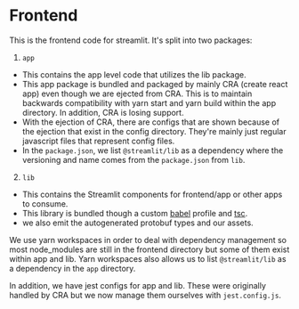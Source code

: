 # Frontend
This is the frontend code for streamlit. It's split into two packages:

1. `app`
 - This contains the app level code that utilizes the lib package.
 - This app package is bundled and packaged by mainly CRA (create react app) even though we are ejected from CRA. This is to maintain backwards compatibility with yarn start and yarn build within the app directory. In addition, CRA is losing support.
 - With the ejection of CRA, there are configs that are shown because of the ejection that exist in the config directory. They're mainly just regular javascript files that represent config files.
 - In the `package.json`, we list `@streamlit/lib` as a dependency where the versioning and name comes from the `package.json` from `lib`.
2. `lib`
 - This contains the Streamlit components for frontend/app or other apps to consume.
 - This library is bundled though a custom [babel](https://babeljs.io/) profile and [tsc](https://www.typescriptlang.org/docs/handbook/compiler-options.html).
 - we also emit the autogenerated protobuf types and our assets.

We use yarn workspaces in order to deal with dependency management so most node_modules are still in the frontend directory but some of them exist within app and lib. Yarn workspaces also allows us to list `@streamlit/lib` as a dependency in the `app` directory.

In addition, we have jest configs for app and lib. These were originally handled by CRA but we now manage them ourselves with `jest.config.js`.
